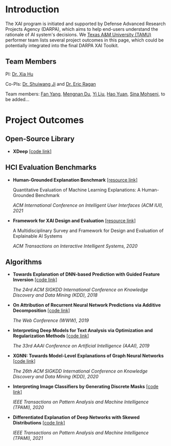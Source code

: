 # Introduction 
The XAI program is initiated and supported by Defense Advanced Research Projects Agency (DARPA), which aims to help end-users understand the rationale of AI system's decisions. We [Texas A&M University (TAMU)](https://www.tamu.edu/) performer team lists several project outcomes in this page, which could be potentially integrated into the final DARPA XAI Toolkit.

## Team Members 
PI: [Dr. Xia Hu](https://people.engr.tamu.edu/xiahu/index.html)

Co-PIs: [Dr. Shuiwang Ji](http://people.tamu.edu/~sji/) and [Dr. Eric Ragan](https://www.cise.ufl.edu/~eragan/)

Team members: [Fan Yang](http://people.tamu.edu/~nacoyang/), [Mengnan Du](https://mengnandu.com/), [Yi Liu](http://people.tamu.edu/~yiliu/), [Hao Yuan](https://sites.google.com/site/hyuanustc), [Sina Mohseni](http://people.tamu.edu/~sina.mohseni/), to be added...  



# Project Outcomes

## Open-Source Library

- **XDeep** [[code link]](https://github.com/datamllab/xdeep)

## HCI Evaluation Benchmarks 

- **Human-Grounded Explanation Benchmark** [[resource link]](https://github.com/SinaMohseni/ML-Interpretability-Evaluation-Benchmark)

  Quantitative Evaluation of Machine Learning Explanations: A Human-Grounded Benchmark
  
  *ACM International Conference on Intelligent User Interfaces (ACM IUI), 2021* 
  
- **Framework for XAI Design and Evaluation** [[resource link]](https://github.com/SinaMohseni/Awesome-XAI-Evaluation)

  A Multidisciplinary Survey and Framework for Design and Evaluation of Explainable AI Systems
  
  *ACM Transactions on Interactive Intelligent Systems, 2020* 

## Algorithms

- **Towards Explanation of DNN-based Prediction with Guided Feature Inversion** [[code link]](https://github.com/mndu/guided-feature-inversion) 

  *The 24rd ACM SIGKDD International Conference on Knowledge Discovery and Data Mining (KDD), 2018* 

- **On Attribution of Recurrent Neural Network Predictions via Additive Decomposition** [[code link]](https://github.com/mndu/REAT) 

  *The Web Conference (WWW), 2019* 
  
- **Interpreting Deep Models for Text Analysis via Optimization and Regularization Methods** [[code link]](https://github.com/Nate1874/text_vis) 

  *The 33rd AAAI Conference on Artificial Intelligence (AAAI), 2019* 

- **XGNN: Towards Model-Level Explanations of Graph Neural Networks** [[code link]](https://github.com/divelab/DIG/tree/main/dig/xgraph/XGNN) 

  *The 26th ACM SIGKDD International Conference on Knowledge Discovery and Data Mining (KDD), 2020* 

- **Interpreting Image Classifiers by Generating Discrete Masks** [[code link]](https://github.com/Nate1874/image_explain) 

  *IEEE Transactions on Pattern Analysis and Machine Intelligence (TPAMI), 2020*
  
- **Differentiated Explanation of Deep Networks with Skewed Distributions** [[code link]](https://github.com/fuweijie/DRE) 

  *IEEE Transactions on Pattern Analysis and Machine Intelligence (TPAMI), 2021*
